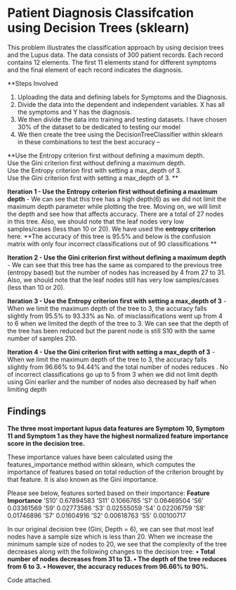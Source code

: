 # Patient Diagnosis Classifcation using Decision Trees (sklearn)

This problem illustrates the classification approach by using decision trees and the Lupus data. The data consists of 300 patient records. Each record contains 12 elements. The first 11 elements stand for different symptoms and the final element of each record indicates the diagnosis. 

**Steps Involved
1. Uploading the data and defining labels for Symptoms and the Diagnosis. 
2. Divide the data into the dependent and independent variables. X has all the symptoms and Y has the diagnosis. 
3. We then divide the data into training and testing datasets. I have chosen 30% of the dataset to be dedicated to testing our model
4. We then create the tree using the DecisionTreeClassifier within sklearn in these combinations to test the best accuracy – 

  **Use the Entropy criterion first without defining a maximum depth.  
    Use the Gini criterion first without defining a maximum depth.  
    Use the Entropy criterion first with setting a max_depth of 3.  
    Use the Gini criterion first with setting a max_depth of 3.  **
    

**Iteration 1 - Use the Entropy criterion first without defining a maximum depth** - We can see that this tree has a high depth(6) as we did not limit the maximum depth parameter while plotting the tree. Moving on, we will limit the depth and see how that affects accuracy.  There are a total of 27 nodes in this tree. Also, we should note that the leaf nodes very low samples/cases (less than 10 or 20). We have used the **entropy criterion** here. 
**The accuracy of this tree is 95.5% and below is the confusion matrix with only four incorrect classifications out of 90 classifications **

**Iteration 2 - Use the Gini criterion first without defining a maximum depth** - We can see that this tree has the same as compared to the previous tree (entropy based) but the number of nodes has increased by 4 from 27 to 31.   Also, we should note that the leaf nodes still has very low samples/cases (less than 10 or 20). 

**Iteration 3 - Use the Entropy criterion first with setting a max_depth of 3** - When we limit the maximum depth of the tree to 3, the accuracy falls slightly from 95.5% to 93.33% as No. of misclassifications went up from 4 to 6 when we limited the depth of the tree to 3. We can see that the depth of the tree has been reduced but the parent node is still S10 with the same number of samples 210.

**Iteration 4 - Use the Gini criterion first with setting a max_depth of 3** - When we limit the maximum depth of the tree to 3, the accuracy falls slightly from 96.66% to 94.44% and the total number of nodes reduces . No of incorrect classifications go up to 5 from 3 when we did not limit depth using Gini earlier and the number of nodes also decreased by half when limiting depth

## Findings ##

**The three most important lupus data features are Symptom 10, Symptom 11 and Symptom 1 as they have the highest normalized feature importance score in the decision tree.**

These importance values have been calculated using the features_importance method within sklearn, which computes the importance of features based on total reduction of the criterion brought by that feature. It is also known as the Gini importance.

Please see below, features sorted based on their importance:
**Feature	Importance**
'S10'	0.67894583
'S11'	0.1066765
'S1'	0.06469504
'S6'	0.03361569
'S9'	0.02773586
'S3'	0.02555059
'S4'	0.02206759
'S8'	0.01746896
'S7'	0.01604916
'S2'	0.00618763
'S5'	0.00100717

In our original decision tree (Gini, Depth = 6), we can see that most leaf nodes have a sample size which is less than 20. When we increase the minimum sample size of nodes to 20, we see that the complexity of the tree decreases along with the following changes to the decision tree: 
**•	Total number of nodes decreases from 31 to 13.
  •	The depth of the tree reduces from 6 to 3.
  •	However, the accuracy reduces from 96.66% to 90%.**
  

Code attached. 

